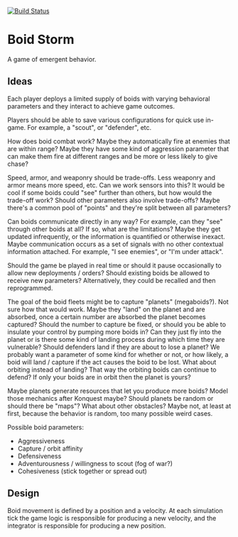 [![Build Status](https://travis-ci.org/glesica/boidstorm.svg?branch=master)](https://travis-ci.org/glesica/boidstorm)

# Boid Storm

A game of emergent behavior.

## Ideas

Each player deploys a limited supply of boids with varying behavioral parameters
and they interact to achieve game outcomes.

Players should be able to save various configurations for quick use in-game. For
example, a "scout", or "defender", etc.

How does boid combat work? Maybe they automatically fire at enemies that are
within range? Maybe they have some kind of aggression parameter that can make
them fire at different ranges and be more or less likely to give chase?

Speed, armor, and weaponry should be trade-offs. Less weaponry and armor means
more speed, etc. Can we work sensors into this? It would be cool if some boids
could "see" further than others, but how would the trade-off work? Should other
parameters also involve trade-offs? Maybe there's a common pool of "points" and
they're split between all parameters?

Can boids communicate directly in any way? For example, can they "see" through
other boids at all? If so, what are the limitations? Maybe they get updated
infrequently, or the information is quantified or otherwise inexact. Maybe
communication occurs as a set of signals with no other contextual information
attached. For example, "I see enemies", or "I'm under attack".

Should the game be played in real time or should it pause occasionally to
allow new deployments / orders? Should existing boids be allowed to receive
new parameters? Alternatively, they could be recalled and then reprogrammed.

The goal of the boid fleets might be to capture "planets" (megaboids?). Not
sure how that would work. Maybe they "land" on the planet and are absorbed,
once a certain number are absorbed the planet becomes captured? Should the
number to capture be fixed, or should you be able to insulate your control
by pumping more boids in? Can they just fly into the planet or is there some
kind of landing process during which time they are vulnerable? Should defenders
land if they are about to lose a planet? We probably want a parameter of some
kind for whether or not, or how likely, a boid will land / capture if the
act causes the boid to be lost. What about orbiting instead of landing? That
way the orbiting boids can continue to defend? If only your boids are in orbit
then the planet is yours?

Maybe planets generate resources that let you produce more boids? Model those
mechanics after Konquest maybe? Should planets be random or should there be
"maps"? What about other obstacles? Maybe not, at least at first, because the
behavior is random, too many possible weird cases.

Possible boid parameters:

  * Aggressiveness
  * Capture / orbit affinity
  * Defensiveness
  * Adventurousness / willingness to scout (fog of war?)
  * Cohesiveness (stick together or spread out)

## Design

Boid movement is defined by a position and a velocity. At each simulation tick
the game logic is responsible for producing a new velocity, and the integrator
is responsible for producing a new position.
